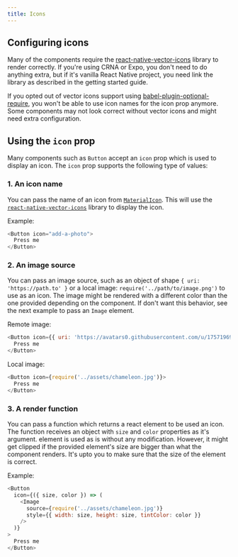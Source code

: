 ```yaml
---
title: Icons
---
```


## Configuring icons

Many of the components require the [react-native-vector-icons](https://github.com/oblador/react-native-vector-icons) library to render correctly. If you're using CRNA or Expo, you don't need to do anything extra, but if it's vanilla React Native project, you need link the library as described in the getting started guide.

If you opted out of vector icons support using [babel-plugin-optional-require](https://github.com/satya164/babel-plugin-optional-require), you won't be able to use icon names for the icon prop anymore. Some components may not look correct without vector icons and might need extra configuration.

## Using the `icon` prop

Many components such as `Button` accept an `icon` prop which is used to display an icon. The `icon` prop supports the following type of values:

### 1. An icon name

You can pass the name of an icon from [`MaterialIcon`](https://material.io/icons/). This will use the [`react-native-vector-icons`](https://github.com/oblador/react-native-vector-icons) library to display the icon.

Example:

```js
<Button icon="add-a-photo">
  Press me
</Button>
```

### 2. An image source

You can pass an image source, such as an object of shape `{ uri: 'https://path.to' }` or a local image: `require('../path/to/image.png')` to use as an icon. The image might be rendered with a different color than the one provided depending on the component. If don't want this behavior, see the next example to pass an `Image` element.

Remote image:

```js
<Button icon={{ uri: 'https://avatars0.githubusercontent.com/u/17571969?v=3&s=400' }}>
  Press me
</Button>
```

Local image:

```js
<Button icon={require('../assets/chameleon.jpg')}>
  Press me
</Button>
```

### 3. A render function

You can pass a function which returns a react element to be used an icon. The function receives an object with `size` and `color` properties as it's argument. element is used as is without any modification. However, it might get clipped if the provided element's size are bigger than what the component renders. It's upto you to make sure that the size of the element is correct.

Example:

```js
<Button
  icon={({ size, color }) => (
    <Image
      source={require('../assets/chameleon.jpg')}
      style={{ width: size, height: size, tintColor: color }}
    />
  )}
>
  Press me
</Button>
```
